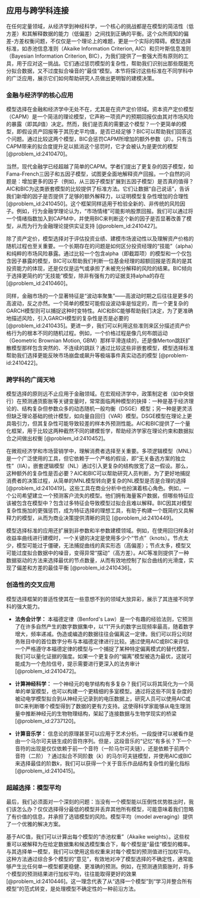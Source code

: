## 应用与跨学科连接

在任何定量领域，从经济学到神经科学，一个核心的挑战都是在模型的简洁性（低方差）和其解释数据的能力（低偏差）之间找到正确的平衡。这个众所周知的偏差-方差权衡问题，不仅仅是一个理论上的难题，更是一个实际的障碍。模型选择标准，如赤池信息准则（Akaike Information Criterion, AIC）和贝叶斯信息准则（Bayesian Information Criterion, BIC），为我们提供了一套强大而有原则的工具，用于应对这一挑战。它们通过惩罚模型的复杂性，帮助我们识别出那些既能充分拟合数据，又不过度拟合噪音的“最佳”模型。本节将探讨这些标准在不同学科中的广泛应用，展示它们如何帮助研究人员做出更明智的建模决策。

### 金融与经济学的核心应用

模型选择在金融和经济学中无处不在，尤其是在资产定价领域。资本资产定价模型（CAPM）是一个简洁的理论模型，它声称一项资产的预期回报仅由其对市场风险的暴露（即其$\beta$值）决定。然而，我们是否真的需要这个模型？一个更简单的模型，即假设资产回报等于其历史平均值，是否已经足够？BIC可以帮助我们回答这个问题。通过比较这两个模型，BIC会惩罚CAPM所增加的额外参数（$\beta$）。只有当CAPM带来的拟合度提升足以抵消这个惩罚时，它才会被认为是更优的模型 [@problem_id:2410470]。

当然，现代金融学已经超越了简单的CAPM。学者们提出了更复杂的因子模型，如Fama-French三因子和五因子模型，试图更全面地解释资产回报。一个自然的问题是：增加更多的因子（例如，从三因子模型扩展到五因子模型）是否真的值得？AIC和BIC为这类嵌套模型的比较提供了标准方法。它们让数据“自己说话”，告诉我们新增的因子是否提供了足够的额外解释力，以证明模型复杂性增加的合理性 [@problem_id:2410450]。这个框架同样适用于检验全新的、非传统的风险因子。例如，行为金融学理论认为，“市场情绪”可能影响股票回报。我们可以通过将一个情绪指数加入到CAPM中，并使用BIC来判断这个新的因子是否显著改善了模型，从而为行为金融理论提供实证支持 [@problem_id:2410427]。

除了资产定价，模型选择对于评估投资业绩、建模市场波动性以及理解资产价格的随机过程也至关重要。一个长期存在的问题是如何区分投资经理的“技能”（alpha）和纯粹的市场风险暴露。通过比较一个包含alpha（即截距项）的模型和一个仅包含因子暴露的模型，BIC可以帮助我们判断一位基金经理的超额回报是否真的是其投资能力的体现，还是仅仅是运气或承担了未被充分解释的风险的结果。BIC倾向于选择更简约的“无技能”模型，除非有强有力的证据支持alpha的存在 [@problem_id:2410460]。

同样，金融市场的一个显著特征是“波动率聚集”——高波动时期之后往往是更多的高波动，反之亦然。一个简单的模型可能假设波动率是恒定的，而一个更复杂的GARCH模型则可以捕捉这种时变特性。AIC和BIC能够帮助我们决定，为了更准确地描述风险，引入GARCH模型的复杂性是否是必要的 [@problem_id:2410435]。更进一步，我们可以利用这些准则来区分描述资产价格行为的根本不同的随机过程。例如，一个价格过程是像几何布朗运动（Geometric Brownian Motion, GBM）那样平滑连续的，还是像Merton跳跃扩散模型那样包含突然的、不连续的跳跃？通过比较这些非嵌套模型，模型选择标准帮助我们选择更能反映市场崩盘或飙升等极端事件真实动态的模型 [@problem-id:2410422]。

### 跨学科的广阔天地

模型选择的原则远不止应用于金融领域。在宏观经济学中，政策制定者（如中央银行）在预测通货膨胀等关键变量时，常常面临两种模型的抉择：一种是基于经济理论的、结构复杂但参数众多的动态随机一般均衡（DSGE）模型；另一种是更灵活但缺乏理论基础的统计模型，如向量自回归（VAR）模型。DSGE模型在理论上更具吸引力，但其复杂性可能导致较差的样本外预测性能。AIC和BIC提供了一个量化框架，用于比较这两种截然不同的建模哲学，帮助经济学家在理论约束和数据拟合之间做出权衡 [@problem_id:2410452]。

在微观经济学和市场营销学中，理解消费者选择至关重要。多项逻辑模型（MNL）是一个广泛使用的工具，但它依赖于一个严格的假设，即“无关备选方案的独立性”（IIA）。嵌套逻辑模型（NL）通过引入更复杂的结构放宽了这一假设。那么，这种额外的复杂性是否必要？AIC和BIC可以帮助研究人员判断，为了更好地捕捉消费者的决策过程，从简单的MNL模型转向更复杂的NL模型是否是合理的选择 [@problem_id:2410419]。这些工具在商业分析中也扮演着核心角色。例如，一个公司希望建立一个预测客户流失的模型。他们拥有海量客户数据，但哪些特征应该被包含在模型中？包含过多特征会导致模型过拟合且难以解释。BIC因其对模型复杂性施加的更强惩罚，成为特征选择的理想工具，有助于构建一个既简约又具解释力的模型，从而为商业决策提供清晰的洞见 [@problem_id:2410449]。

模型选择标准的应用还扩展到非参数和半参数建模领域。例如，在使用回归样条对收益率曲线进行建模时，一个关键的决定是使用多少个“节点”（knots）。节点太少，模型可能过于僵硬，无法捕捉曲线的真实形态（高偏差）；节点太多，模型又可能过度拟合数据中的噪音，变得异常“摆动”（高方差）。AIC等准则提供了一种数据驱动的方法来选择最优的节点数量，从而有效地控制了拟合曲线的光滑度，实现了偏差和方差的最佳平衡 [@problem_id:2410436]。

### 创造性的交叉应用

模型选择框架的普适性使其在一些意想不到的领域大放异彩，展示了其连接不同学科的强大能力。

- **法务会计学：** 本福德定律（Benford's Law）是一个有趣的经验法则，它预测了在许多自然产生的数字数据集中，以“1”开头的数字出现频率最高，随着数字增大，频率递减。伪造或编造的数据往往会偏离这一定律。我们可以将公司财务账目中的首位数字分布与本福德定律进行比较。通过使用AIC或BIC来评估一个严格遵守本福德定律的模型与一个捕捉了某种特定偏离模式的替代模型，我们可以量化证据的强度。如果一个更复杂的“偏离”模型被选为最优，这就可能成为一个危险信号，提示需要进行更深入的法务审计 [@problem_id:2410472]。

- **计算神经科学：** 一个神经元的电学结构有多复杂？我们可以将其简化为一个简单的单室模型，也可以构建一个更精细的多室模型。通过将这些不同复杂度的被动电学模型拟合到从神经元记录到的电压数据上，研究人员可以使用AIC或BIC来判断哪个模型得到了数据的更有力支持。这使得科学家能够从电生理测量中推断神经元的生物物理结构，架起了连接数据与生物学现实的桥梁 [@problem_id:2737120]。

- **计算音乐学：** 信息论的原理甚至可以应用于艺术分析。一段旋律可以被看作是由一个马尔可夫链生成的音符序列。但是，这段音乐的“记忆”有多长？下一个音符的出现是仅仅依赖于前一个音符（一阶马尔可夫链），还是依赖于前两个音符（二阶）？通过拟合不同阶数（$k$）的马尔可夫链模型，并使用AIC或BIC来选择最佳的阶数$k$，我们可以获得一个关于音乐作品结构复杂性的量化指标 [@problem_id:2410415]。

### 超越选择：模型平均

最后，我们必须面对一个深刻的问题：当没有一个模型能以压倒性优势胜出时，我们该怎么办？仅仅选择得分最低的模型并丢弃其他所有模型，可能意味着我们忽略了有价值的信息，并承担了选错模型的风险。模型平均（model averaging）提供了一个优雅的解决方案。

基于AIC值，我们可以计算出每个模型的“赤池权重”（Akaike weights）。这些权重可以被解释为在给定数据集和候选模型集合下，每个模型是“最佳”模型的概率。与其选择单一模型，我们可以使用这些权重来对每个模型的预测值进行加权平均。这种方法通过综合多个模型的“意见”，有效地对冲了模型选择的不确定性，通常能够产生比任何单一模型都更稳健、更准确的预测。例如，在预测通货膨胀时，将多个模型的预测结果进行加权平均，往往能取得更好的效果 [@problem_id:2410446]。这一理念代表了从“选择一个模型”到“学习并整合所有模型”的范式转变，是处理模型不确定性的一种前沿方法。